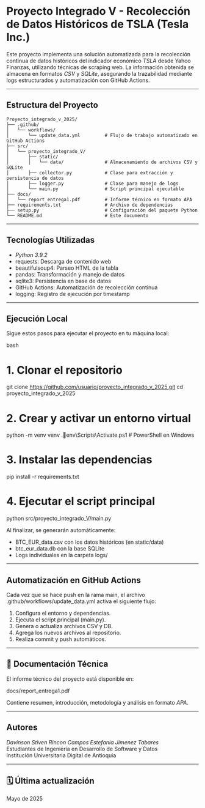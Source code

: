 #  Proyecto Integrado V - Recolección de Datos Históricos de TSLA (Tesla Inc.)

Este proyecto implementa una solución automatizada para la recolección continua de datos históricos del indicador económico *TSLA* desde Yahoo Finanzas, utilizando técnicas de scraping web. La información obtenida se almacena en formatos *CSV* y *SQLite*, asegurando la trazabilidad mediante logs estructurados y automatización con GitHub Actions.

---

##  Estructura del Proyecto

```
Proyecto_integrado_v_2025/
├── .github/
│   └── workflows/
│       └── update_data.yml         # Flujo de trabajo automatizado en GitHub Actions
├── src/
│   └── proyecto_integrado_V/
│       ├── static/
│       │   └── data/               # Almacenamiento de archivos CSV y SQLite
│       ├── collector.py            # Clase para extracción y persistencia de datos
│       ├── logger.py               # Clase para manejo de logs
│       └── main.py                 # Script principal ejecutable
├── docs/
│   └── report_entrega1.pdf         # Informe técnico en formato APA
├── requirements.txt                # Archivo de dependencias
├── setup.py                        # Configuración del paquete Python
└── README.md                       # Este documento
```

---

##  Tecnologías Utilizadas

- *Python 3.9.2*
- requests: Descarga de contenido web
- beautifulsoup4: Parseo HTML de la tabla
- pandas: Transformación y manejo de datos
- sqlite3: Persistencia en base de datos
- GitHub Actions: Automatización de recolección continua
- logging: Registro de ejecución por timestamp

---

##  Ejecución Local

Sigue estos pasos para ejecutar el proyecto en tu máquina local:

bash
# 1. Clonar el repositorio
git clone https://github.com/usuario/proyecto_integrado_v_2025.git
cd proyecto_integrado_v_2025

# 2. Crear y activar un entorno virtual
python -m venv venv
.env\Scripts\Activate.ps1  # PowerShell en Windows

# 3. Instalar las dependencias
pip install -r requirements.txt

# 4. Ejecutar el script principal
python src/proyecto_integrado_V/main.py


Al finalizar, se generarán automáticamente:

-  BTC_EUR_data.csv con los datos históricos (en static/data)
-  btc_eur_data.db con la base SQLite
-  Logs individuales en la carpeta logs/

---

##  Automatización en GitHub Actions

Cada vez que se hace push en la rama main, el archivo .github/workflows/update_data.yml activa el siguiente flujo:

1. Configura el entorno y dependencias.
2. Ejecuta el script principal (main.py).
3. Genera o actualiza archivos CSV y DB.
4. Agrega los nuevos archivos al repositorio.
5. Realiza commit y push automáticos.

---

## 📄 Documentación Técnica

El informe técnico del proyecto está disponible en:


docs/report_entrega1.pdf


Contiene resumen, introducción, metodología y análisis en formato *APA*.

---

##  Autores

*Davinson Stiven Rincon Campos*
*Estefania Jimenez Tabares*  
Estudiantes de Ingeniería en Desarrollo de Software y Datos  
Institución Universitaria Digital de Antioquia  

---

## 🗓 Última actualización

Mayo de 2025

